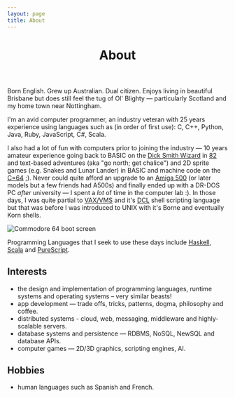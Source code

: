 ```yaml
---
layout: page
title: About
---
```


<header class="page-header">
  <h1>About</h1>
</header>

Born English. Grew up Australian. Dual citizen. Enjoys living in beautiful Brisbane but does still feel the tug of Ol' Blighty — particularly Scotland and my home town near Nottingham.

I'm an avid computer programmer, an industry veteran with 25 years experience using languages such as (in order of first use): C, C++, Python, Java, Ruby, JavaScript, C#, Scala.

I also had a lot of fun with computers prior to joining the industry — 10 years
amateur experience going back to BASIC on the [Dick Smith Wizard](http://ultimateconsoledatabase.com/others/dick_smith_wizzard.htm) in [82](http://www.youtube.com/watch?v=JbCr15KkBxY) and text-based adventures (aka "go north; get chalice") and 2D sprite games (e.g. Snakes and Lunar Lander) in BASIC and machine code on the [C=64](http://en.wikipedia.org/wiki/Commodore_64) ;). Never could quite afford an upgrade to an [Amiga 500](http://en.wikipedia.org/wiki/Amiga_500) (or later models but a few friends had A500s) and finally ended up with a DR-DOS PC _after_ university — I spent a _lot_ of time in the computer lab :). In those days, I was quite partial to [VAX/VMS](http://en.wikipedia.org/wiki/OpenVMS) and it's [DCL](http://en.wikipedia.org/wiki/DIGITAL_Command_Language) shell scripting language but that was before I was introduced to UNIX with it's Borne and eventually Korn shells.

![Commodore 64 boot screen](http://upload.wikimedia.org/wikipedia/commons/4/48/C64_startup_animiert.gif)

Programming Languages that I seek to use these days include [Haskell](http://haskell.org), [Scala](http://scala-lang.org) and [PureScript](http://purescript.org/).


## Interests

  - the design and implementation of programming languages, runtime systems and operating systems – very similar beasts!
  - app development — trade offs, tricks, patterns, dogma, philosophy and coffee.
  - distributed systems - cloud, web, messaging, middleware and highly-scalable servers.
  - database systems and persistence — RDBMS, NoSQL, NewSQL and database APIs.
  - computer games — 2D/3D graphics, scripting engines, AI.


## Hobbies

  - human languages such as Spanish and French.
